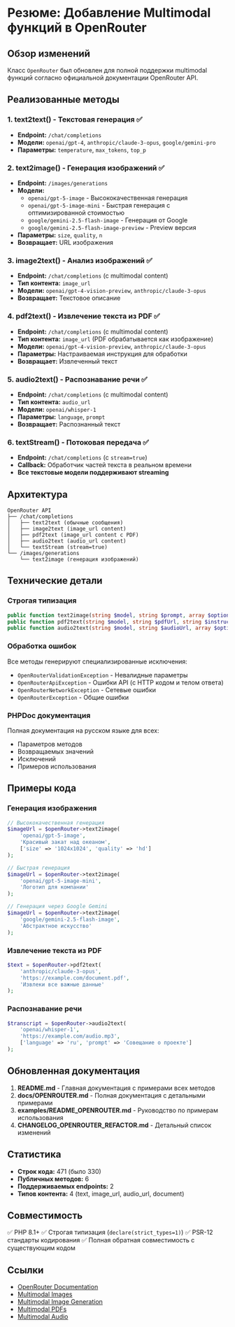 # Резюме: Добавление Multimodal функций в OpenRouter

## Обзор изменений

Класс `OpenRouter` был обновлен для полной поддержки multimodal функций согласно официальной документации OpenRouter API.

## Реализованные методы

### 1. text2text() - Текстовая генерация ✅
- **Endpoint:** `/chat/completions`
- **Модели:** `openai/gpt-4`, `anthropic/claude-3-opus`, `google/gemini-pro`
- **Параметры:** `temperature`, `max_tokens`, `top_p`

### 2. text2image() - Генерация изображений ✅
- **Endpoint:** `/images/generations`
- **Модели:**
  - `openai/gpt-5-image` - Высококачественная генерация
  - `openai/gpt-5-image-mini` - Быстрая генерация с оптимизированной стоимостью
  - `google/gemini-2.5-flash-image` - Генерация от Google
  - `google/gemini-2.5-flash-image-preview` - Preview версия
- **Параметры:** `size`, `quality`, `n`
- **Возвращает:** URL изображения

### 3. image2text() - Анализ изображений ✅
- **Endpoint:** `/chat/completions` (с multimodal content)
- **Тип контента:** `image_url`
- **Модели:** `openai/gpt-4-vision-preview`, `anthropic/claude-3-opus`
- **Возвращает:** Текстовое описание

### 4. pdf2text() - Извлечение текста из PDF ✅
- **Endpoint:** `/chat/completions` (с multimodal content)
- **Тип контента:** `image_url` (PDF обрабатывается как изображение)
- **Модели:** `openai/gpt-4-vision-preview`, `anthropic/claude-3-opus`
- **Параметры:** Настраиваемая инструкция для обработки
- **Возвращает:** Извлеченный текст

### 5. audio2text() - Распознавание речи ✅
- **Endpoint:** `/chat/completions` (с multimodal content)
- **Тип контента:** `audio_url`
- **Модели:** `openai/whisper-1`
- **Параметры:** `language`, `prompt`
- **Возвращает:** Распознанный текст

### 6. textStream() - Потоковая передача ✅
- **Endpoint:** `/chat/completions` (с `stream=true`)
- **Callback:** Обработчик частей текста в реальном времени
- **Все текстовые модели поддерживают streaming**

## Архитектура

```
OpenRouter API
├── /chat/completions
│   ├── text2text (обычные сообщения)
│   ├── image2text (image_url content)
│   ├── pdf2text (image_url content с PDF)
│   ├── audio2text (audio_url content)
│   └── textStream (stream=true)
└── /images/generations
    └── text2image (генерация изображений)
```

## Технические детали

### Строгая типизация
```php
public function text2image(string $model, string $prompt, array $options = []): string
public function pdf2text(string $model, string $pdfUrl, string $instruction = '...', array $options = []): string
public function audio2text(string $model, string $audioUrl, array $options = []): string
```

### Обработка ошибок
Все методы генерируют специализированные исключения:
- `OpenRouterValidationException` - Невалидные параметры
- `OpenRouterApiException` - Ошибки API (с HTTP кодом и телом ответа)
- `OpenRouterNetworkException` - Сетевые ошибки
- `OpenRouterException` - Общие ошибки

### PHPDoc документация
Полная документация на русском языке для всех:
- Параметров методов
- Возвращаемых значений
- Исключений
- Примеров использования

## Примеры кода

### Генерация изображения
```php
// Высококачественная генерация
$imageUrl = $openRouter->text2image(
    'openai/gpt-5-image',
    'Красивый закат над океаном',
    ['size' => '1024x1024', 'quality' => 'hd']
);

// Быстрая генерация
$imageUrl = $openRouter->text2image(
    'openai/gpt-5-image-mini',
    'Логотип для компании'
);

// Генерация через Google Gemini
$imageUrl = $openRouter->text2image(
    'google/gemini-2.5-flash-image',
    'Абстрактное искусство'
);
```

### Извлечение текста из PDF
```php
$text = $openRouter->pdf2text(
    'anthropic/claude-3-opus',
    'https://example.com/document.pdf',
    'Извлеки все важные данные'
);
```

### Распознавание речи
```php
$transcript = $openRouter->audio2text(
    'openai/whisper-1',
    'https://example.com/audio.mp3',
    ['language' => 'ru', 'prompt' => 'Совещание о проекте']
);
```

## Обновленная документация

1. **README.md** - Главная документация с примерами всех методов
2. **docs/OPENROUTER.md** - Полная документация с детальными примерами
3. **examples/README_OPENROUTER.md** - Руководство по примерам использования
4. **CHANGELOG_OPENROUTER_REFACTOR.md** - Детальный список изменений

## Статистика

- **Строк кода:** 471 (было 330)
- **Публичных методов:** 6
- **Поддерживаемых endpoints:** 2
- **Типов контента:** 4 (text, image_url, audio_url, document)

## Совместимость

✅ PHP 8.1+
✅ Строгая типизация (`declare(strict_types=1)`)
✅ PSR-12 стандарты кодирования
✅ Полная обратная совместимость с существующим кодом

## Ссылки

- [OpenRouter Documentation](https://openrouter.ai/docs)
- [Multimodal Images](https://openrouter.ai/docs/features/multimodal/images)
- [Multimodal Image Generation](https://openrouter.ai/docs/features/multimodal/image-generation)
- [Multimodal PDFs](https://openrouter.ai/docs/features/multimodal/pdfs)
- [Multimodal Audio](https://openrouter.ai/docs/features/multimodal/audio)
